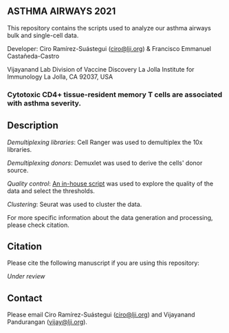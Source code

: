 ## ASTHMA AIRWAYS 2021

This repository contains the scripts used to analyze our asthma airways bulk and single-cell data.

Developer: Ciro Ramírez-Suástegui (ciro@lji.org) & Francisco Emmanuel Castañeda-Castro

Vijayanand Lab
Division of Vaccine Discovery
La Jolla Institute for Immunology
La Jolla, CA 92037, USA

### Cytotoxic CD4+ tissue-resident memory T cells are associated with asthma severity.

Description
---

*Demultiplexing libraries*: Cell Ranger was used to demultiplex the 10x libraries.

*Demultiplexing donors*: Demuxlet was used to derive the cells' donor source.

*Quality control*: [An in-house script](https://github.com/vijaybioinfo/quality_control/blob/main/single_cell.R) was used to explore the quality of the data and select the thresholds.

*Clustering*: Seurat was used to cluster the data.

For more specific information about the data generation and processing, please check citation.

Citation
---
Please cite the following manuscript if you are using this repository:

*Under review*

Contact
---
Please email Ciro Ramírez-Suástegui (ciro@lji.org) and Vijayanand Pandurangan (vijay@lji.org).
